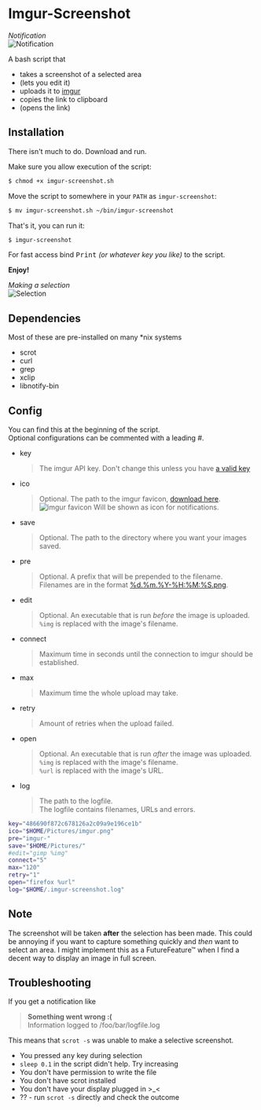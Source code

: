 # Imgur-Screenshot
_Notification_<br>
![Notification](http://i.imgur.com/TVQ20qY.png)

A bash script that

* takes a screenshot of a selected area
* (lets you edit it)
* uploads it to [imgur](https://imgur.com)
* copies the link to clipboard
* (opens the link)

Installation
----

There isn't much to do. Download and run.

Make sure you allow execution of the script:

```bash
$ chmod +x imgur-screenshot.sh
```

Move the script to somewhere in your `PATH` as `imgur-screenshot`:

```bash
$ mv imgur-screenshot.sh ~/bin/imgur-screenshot
```

That's it, you can run it:

```bash
$ imgur-screenshot
```

For fast access bind <kbd>Print</kbd> _(or whatever key you like)_ to the script.

**Enjoy!**

_Making a selection_<br>
![Selection](http://i.imgur.com/mZlrX16.png)<br>

Dependencies
----

Most of these are pre-installed on many *nix systems

* scrot
* curl
* grep
* xclip
* libnotify-bin

Config
----


You can find this at the beginning of the script.<br>
Optional configurations can be commented with a leading #.

* key

  > The imgur API key. Don't change this unless you have [a valid key](http://api.imgur.com/#register)

* ico

  > Optional. The path to the imgur favicon, [download here](https://imgur.com/favicon.ico).<br>
     ![imgur favicon](https://imgur.com/favicon.ico) Will be shown as icon for notifications.

* save

  > Optional. The path to the directory where you want your images saved.

* pre

  > Optional. A prefix that will be prepended to the filename. Filenames are in the format [%d.%m.%Y-%H:%M:%S.png](http://www.manpages.info/linux/date.1.html).

* edit

  > Optional. An executable that is run *before* the image is uploaded.<br>
  > `%img` is replaced with the image's filename.

* connect

  > Maximum time in seconds until the connection to imgur should be established.

* max

  > Maximum time the whole upload may take.

* retry

  > Amount of retries when the upload failed.

* open

  > Optional. An executable that is run *after* the image was uploaded.<br>
  > `%img` is replaced with the image's filename.<br>
  > `%url` is replaced with the image's URL.

* log

  > The path to the logfile.<br>
  > The logfile contains filenames, URLs and errors.

```bash
key="486690f872c678126a2c09a9e196ce1b"
ico="$HOME/Pictures/imgur.png"
pre="imgur-"
save="$HOME/Pictures/"
#edit="gimp %img"
connect="5"
max="120"
retry="1"
open="firefox %url"
log="$HOME/.imgur-screenshot.log"
```

Note
----

The screenshot will be taken **after** the selection has been made. This could be annoying if you want to capture something quickly and _then_ want to select an area. I might implement this as a FutureFeature™ when I find a decent way to display an image in full screen.

Troubleshooting
----

If you get a notification like

> **Something went wrong :(<br>**
> Information logged to /foo/bar/logfile.log

This means that `scrot -s` was unable to make a selective screenshot.

* You pressed <kbd>any</kbd> key during selection
* `sleep 0.1` in the script didn't help. Try increasing
* You don't have permission to write the file
* You don't have scrot installed
* You don't have your display plugged in >_<
* ?? - run `scrot -s` directly and check the outcome
